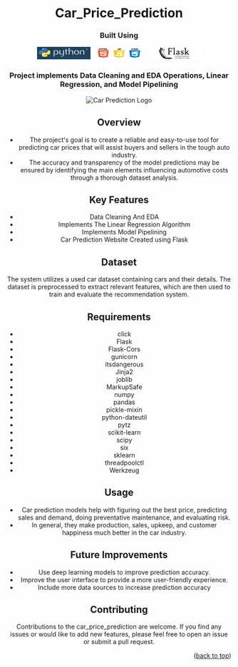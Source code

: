 <a name="readme-top"></a>

<div align="center">


    
# Car_Price_Prediction

### Built Using
  
[![Python][python-shield]][python-url]
[![html-css-js][html-css-js-shield]][html-css-js-url]
[![Flask][flask-shield]][flask-url]

### Project implements Data Cleaning and EDA Operations, Linear Regression, and Model Pipelining 



![Car Prediction Logo](https://github.com/NayakSubhransu/Car_Price_Prediction/assets/139241744/24705ba3-6271-4e85-b92e-b1defb5561ab)

## Overview

- The project's goal is to create a reliable and easy-to-use tool for predicting car prices that will assist buyers and sellers in the tough auto industry.
- The accuracy and transparency of the model predictions may be ensured by identifying the main elements influencing automotive costs through a thorough dataset analysis. 


## Key Features

- Data Cleaning And EDA 
- Implements The Linear Regression Algorithm 
- Implements Model Pipelining 
- Car Prediction Website Created using Flask
    
## Dataset

The system utilizes a used car dataset containing cars and their details. The dataset is preprocessed to extract relevant features, which are then used to train and evaluate the recommendation system.

## Requirements
- click
- Flask
- Flask-Cors
- gunicorn
- itsdangerous
- Jinja2
- joblib
- MarkupSafe
- numpy
- pandas
- pickle-mixin
- python-dateutil
- pytz
- scikit-learn
- scipy
- six
- sklearn
- threadpoolctl
- Werkzeug

  
## Usage

- Car prediction models help with figuring out the best price, predicting sales and demand, doing preventative maintenance, and evaluating risk.
- In general, they make production, sales, upkeep, and customer happiness much better in the car industry.

## Future Improvements

- Use deep learning models to improve prediction accuracy.
- Improve the user interface to provide a more user-friendly experience.
- Include more data sources to increase prediction accuracy

## Contributing

Contributions to the car_price_prediction are welcome. If you find any issues or would like to add new features, please feel free to open an issue or submit a pull request.

<p align="right">
(<a href="#readme-top">back to top</a>)
</p>



[python-shield]: https://raw.githubusercontent.com/Pranav-Nagpure/Support-Repository/master/images/python-shield.png "Python"
[python-url]: https://www.python.org

[html-css-js-shield]: https://raw.githubusercontent.com/Pranav-Nagpure/Support-Repository/master/images/html-css-js-shield.png
[html-css-js-url]: https://html.spec.whatwg.org "HTML | CSS | JavaScript"

[flask-shield]: https://raw.githubusercontent.com/Pranav-Nagpure/Support-Repository/master/images/flask-shield.png "Flask"
[flask-url]: https://flask.palletsprojects.com
